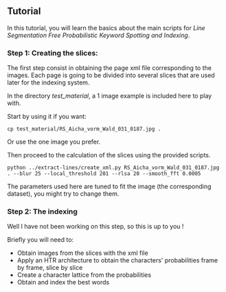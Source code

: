 ## Tutorial

In this tutorial, you will learn the basics about the main scripts for _Line Segmentation Free Probabilistic Keyword Spotting and Indexing_.

### **Step 1:** Creating the slices:

The first step consist in obtaining the page xml file corresponding to the images.
Each page is going to be divided into several slices that are used later for the indexing system.

In the directory _test_material_, a 1 image example is included here to play with.

Start by using it if you want:

```
cp test_material/RS_Aicha_vorm_Wald_031_0187.jpg .
```

Or use the one image you prefer.

Then proceed to the calculation of the slices using the provided scripts.

```
python ../extract-lines/create_xml.py RS_Aicha_vorm_Wald_031_0187.jpg . --blur 25 --local_threshold 201 --rlsa 20 --smooth_fft 0.0005
```

The parameters used here are tuned to fit the image (the corresponding dataset), you might try to change them.

### **Step 2:** The indexing

Well I have not been working on this step, so this is up to you !

Briefly you will need to:
* Obtain images from the slices with the xml file
* Apply an HTR architecture to obtain the characters' probabilities frame by frame, slice by slice
* Create a character lattice from the probabilities
* Obtain and index the best words
